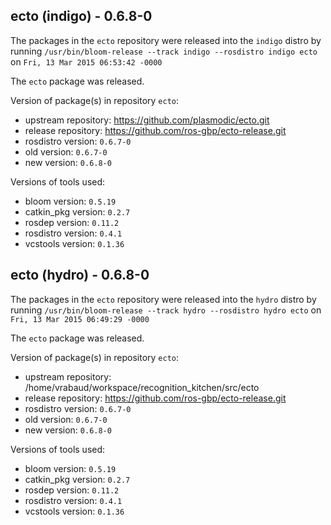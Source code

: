 ## ecto (indigo) - 0.6.8-0

The packages in the `ecto` repository were released into the `indigo` distro by running `/usr/bin/bloom-release --track indigo --rosdistro indigo ecto` on `Fri, 13 Mar 2015 06:53:42 -0000`

The `ecto` package was released.

Version of package(s) in repository `ecto`:
- upstream repository: https://github.com/plasmodic/ecto.git
- release repository: https://github.com/ros-gbp/ecto-release.git
- rosdistro version: `0.6.7-0`
- old version: `0.6.7-0`
- new version: `0.6.8-0`

Versions of tools used:
- bloom version: `0.5.19`
- catkin_pkg version: `0.2.7`
- rosdep version: `0.11.2`
- rosdistro version: `0.4.1`
- vcstools version: `0.1.36`


## ecto (hydro) - 0.6.8-0

The packages in the `ecto` repository were released into the `hydro` distro by running `/usr/bin/bloom-release --track hydro --rosdistro hydro ecto` on `Fri, 13 Mar 2015 06:49:29 -0000`

The `ecto` package was released.

Version of package(s) in repository `ecto`:
- upstream repository: /home/vrabaud/workspace/recognition_kitchen/src/ecto
- release repository: https://github.com/ros-gbp/ecto-release.git
- rosdistro version: `0.6.7-0`
- old version: `0.6.7-0`
- new version: `0.6.8-0`

Versions of tools used:
- bloom version: `0.5.19`
- catkin_pkg version: `0.2.7`
- rosdep version: `0.11.2`
- rosdistro version: `0.4.1`
- vcstools version: `0.1.36`


